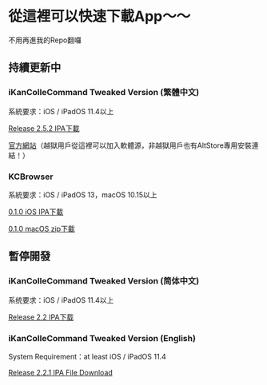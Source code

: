 # 從這裡可以快速下載App～～
不用再進我的Repo翻囉
## 持續更新中
### iKanColleCommand Tweaked Version (繁體中文)
系統要求：iOS / iPadOS 11.4以上

[Release 2.5.2 IPA下載](https://github.com/ming900518/KC2CHT/releases/download/Release2.5.2/1.0.TW.CHT-Release2.5.2.ipa)

[官方網站](https://kc2tweaked.github.io/)（越獄用戶從這裡可以加入軟體源，非越獄用戶也有AltStore專用安裝連結！）

### KCBrowser
系統要求：iOS / iPadOS 13，macOS 10.15以上

[0.1.0 iOS IPA下載](https://github.com/ming900518/KCBrowser/releases/download/0.1.0/iOS.ipa)

[0.1.0 macOS zip下載](https://github.com/ming900518/KCBrowser/releases/download/0.1.0/macOS.zip)
## 暫停開發
### iKanColleCommand Tweaked Version (简体中文)
系统要求：iOS / iPadOS 11.4以上

[Release 2.2 IPA下载](https://github.com/ming900518/iKanColleCommand/releases/download/Release2.2/1.0.CN.CHS-Release2.2.ipa)

### iKanColleCommand Tweaked Version (English)
System Requirement：at least iOS / iPadOS 11.4

[Release 2.2.1 IPA File Download](https://github.com/ming900518/KC2ENG/releases/download/Release2.2.1/1.0.ENG-Release2.2.1.ipa)
